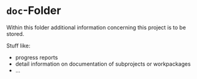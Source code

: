 # `doc`-Folder

Within this folder additional information concerning this project is to be stored.

Stuff like:

- progress reports
- detail information on documentation of subprojects or workpackages
- ...


